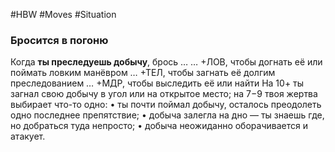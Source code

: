 #HBW #Moves #Situation 
### Бросится в погоню
Когда **ты преследуешь добычу**, брось … 
… +ЛОВ, чтобы догнать её или поймать ловким манёвром 
… +ТЕЛ, чтобы загнать её долгим преследованием 
… +МДР, чтобы выследить её или найти 
На 10+ ты загнал свою добычу в угол или на открытое место; на 7−9 твоя жертва выбирает что-то одно: 
• ты почти поймал добычу, осталось преодолеть одно последнее препятствие; 
• добыча залегла на дно — ты знаешь где, но добраться туда непросто; 
• добыча неожиданно оборачивается и атакует.